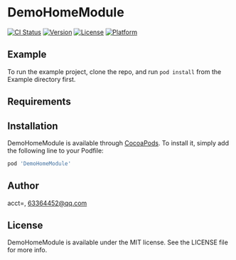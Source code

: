 # DemoHomeModule

[![CI Status](http://img.shields.io/travis/acct<blob>=<NULL>/DemoHomeModule.svg?style=flat)](https://travis-ci.org/acct<blob>=<NULL>/DemoHomeModule)
[![Version](https://img.shields.io/cocoapods/v/DemoHomeModule.svg?style=flat)](http://cocoapods.org/pods/DemoHomeModule)
[![License](https://img.shields.io/cocoapods/l/DemoHomeModule.svg?style=flat)](http://cocoapods.org/pods/DemoHomeModule)
[![Platform](https://img.shields.io/cocoapods/p/DemoHomeModule.svg?style=flat)](http://cocoapods.org/pods/DemoHomeModule)

## Example

To run the example project, clone the repo, and run `pod install` from the Example directory first.

## Requirements

## Installation

DemoHomeModule is available through [CocoaPods](http://cocoapods.org). To install
it, simply add the following line to your Podfile:

```ruby
pod 'DemoHomeModule'
```

## Author

acct<blob>=<NULL>, 63364452@qq.com

## License

DemoHomeModule is available under the MIT license. See the LICENSE file for more info.
